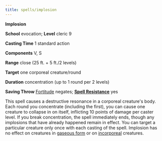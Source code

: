 ```yaml
---
title: spells/implosion
---
```

 **Implosion**

**School** evocation; **Level** cleric 9

**Casting Time** 1 standard action

**Components** V, S

**Range** close (25 ft. + 5 ft./2 levels)

**Target** one corporeal creature/round

**Duration** concentration (up to 1 round per 2 levels)

**Saving Throw** [Fortitude](../combat.md#_fortitude) negates; **[Spell Resistance](../glossary.md#_spell-resistance)** yes

This spell causes a destructive resonance in a corporeal creature's body. Each round you concentrate (including the first), you can cause one creature to collapse in on itself, inflicting 10 points of damage per caster level. If you break concentration, the spell immediately ends, though any implosions that have already happened remain in effect. You can target a particular creature only once with each casting of the spell. Implosion has no effect on creatures in [gaseous form](gaseousForm.md#_gaseous-form) or on [incorporeal](../glossary.md#_incorporeal) creatures.

